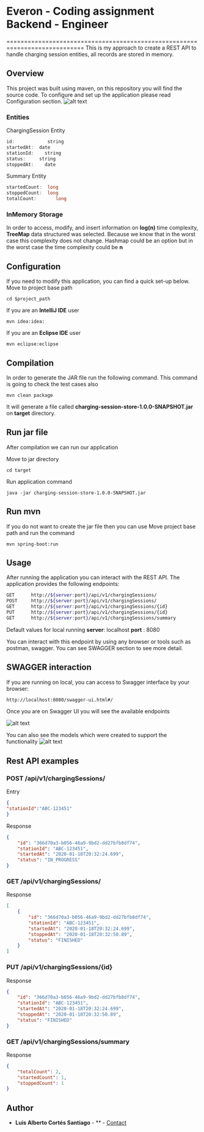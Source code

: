# Everon - Coding assignment Backend - Engineer

============================================================================
This is my approach to create a REST API to handle charging session entities,  all records are stored in memory.

## Overview
This project was built using maven, on this repository you will find the source code. To configure and set up the application please read Configuration section.
![alt text](https://doc-0k-bs-docs.googleusercontent.com/docs/securesc/30l4mcf79an9su0mpc5u1pkf9h8lu85m/q7k7u6f02bev1uu1pim2dd3bng8477f1/1579399200000/11522828467203893858/11522828467203893858/1YwMpBHIvxiIvYJtz5YhJ59h-RKxVIgIZ?e=view&authuser=0)

### Entities
ChargingSession Entity
```java
id:            string
startedAt:  date
stationId:    string
status:     string
stoppedAt:    date
```

Summary Entity
```java
startedCount:  long
stoppedCount:  long
totalCount:       long
```
### InMemory Storage
In order to access, modify, and insert information on **log(n)** time complexity, **TreeMap** data structured was selected. Because we know that in the worst case this complexity does not change. Hashmap could be an option but in the worst case the time complexity could be **n**



## Configuration
If you need to modify this application, you can find a quick set-up below.
Move to project base path
``` shell
cd $project_path
```
If you are an **IntelliJ IDE** user 
``` shell
mvn idea:idea:
```
If you are an **Eclipse IDE** user 
``` shell
mvn eclipse:eclipse
```


## Compilation

In order to generate the JAR file run the following command.
This command is going to check the test cases also
``` shell
mvn clean package
```
It will generate a file called **charging-session-store-1.0.0-SNAPSHOT.jar** on **target** directory.

## Run jar file
After compilation we can run our application

Move to jar directory
``` shell
cd target
```

Run application command
``` shell
java -jar charging-session-store-1.0.0-SNAPSHOT.jar 
```


## Run mvn
If you do not want to create the jar file then you can use
Move project base path and run the command
``` shell
mvn spring-boot:run
```

## Usage
After running the application you can interact with the REST API. 
The application provides the following endpoints:
``` sh
GET      http://${server:port}/api/v1/chargingSessions/
POST     http://${server:port}/api/v1/chargingSessions/
GET      http://${server:port}/api/v1/chargingSessions/{id}
PUT      http://${server:port}/api/v1/chargingSessions/{id}
GET      http://${server:port}/api/v1/chargingSessions/summary
```
Default values for local running 
**server**:  localhost
**port**   :   8080

You can interact with this endpoint by using any browser or tools such as postman, swagger. 
You can see SWAGGER section to see more detail.

## SWAGGER interaction
If you are running on local, you can access to Swagger interface by your browser:
``` sh
http://localhost:8080/swagger-ui.html#/
```

Once you are on Swagger UI you will see the available endpoints

![alt text](https://doc-08-bs-docs.googleusercontent.com/docs/securesc/30l4mcf79an9su0mpc5u1pkf9h8lu85m/9285t040ngvillib0ocln8gcnonm4ue1/1579399200000/11522828467203893858/11522828467203893858/1sWMNuloWf0fqdK_KF4mYsW5iqghM9mtD?e=view&authuser=0)

You can also see the models which were created to support the functionality
![alt text](https://doc-00-bs-docs.googleusercontent.com/docs/securesc/30l4mcf79an9su0mpc5u1pkf9h8lu85m/pelv5g3lls101tmnd5o3qh704n2q5qvq/1579399200000/11522828467203893858/11522828467203893858/1kK9A5SgSyzLmaFR1AbCeUAWJthnOwBZ8?e=view&authuser=0)


## Rest API examples
### **POST** /api/v1/chargingSessions/
Entry
``` json
{
"stationId":"ABC-123451"
}
```
Response
``` json
{
    "id": "366d70a3-b056-46a9-9bd2-dd27bfb8df74",
    "stationId": "ABC-123451",
    "startedAt": "2020-01-18T20:32:24.699",
    "status": "IN_PROGRESS"
}
```
### **GET** /api/v1/chargingSessions/
Response
``` json
[
    {
        "id": "366d70a3-b056-46a9-9bd2-dd27bfb8df74",
        "stationId": "ABC-123451",
        "startedAt": "2020-01-18T20:32:24.699",
        "stoppedAt": "2020-01-18T20:32:50.89",
        "status": "FINISHED"
    }
]
```

### **PUT** /api/v1/chargingSessions/{id}
Response
``` json
{
    "id": "366d70a3-b056-46a9-9bd2-dd27bfb8df74",
    "stationId": "ABC-123451",
    "startedAt": "2020-01-18T20:32:24.699",
    "stoppedAt": "2020-01-18T20:32:50.89",
    "status": "FINISHED"
}
```

### **GET** /api/v1/chargingSessions/summary
Response
``` json
{
    "totalCount": 2,
    "startedCount": 1,
    "stoppedCount": 1
}
```

## Author

* **Luis Alberto Cortés Santiago** - ** - [Contact](https://www.linkedin.com/in/luiscs/)

